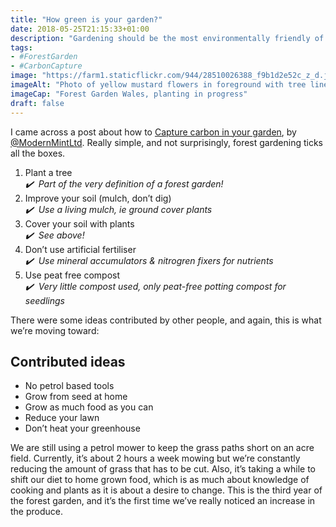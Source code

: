 ```yaml
---
title: "How green is your garden?"
date: 2018-05-25T21:15:33+01:00
description: "Gardening should be the most environmentally friendly of endeavours but that isn’t necessarily the case"
tags: 
- #ForestGarden
- #CarbonCapture
image: "https://farm1.staticflickr.com/944/28510026388_f9b1d2e52c_z_d.jpg"
imageAlt: "Photo of yellow mustard flowers in foreground with tree lined hedge and bark mulch in distance"
imageCap: "Forest Garden Wales, planting in progress"
draft: false
---
```


I came across a post about how to [Capture carbon in your garden](https://modernmint.co.uk/capture-carbon/), by [@ModernMintLtd](https://twitter.com/ModernMintLtd/). Really simple, and not surprisingly, forest gardening ticks all the boxes.

1. Plant a tree  
  _✔️&nbsp;&nbsp;Part of the very definition of a forest garden!_
2. Improve your soil (mulch, don’t dig)  
  _️✔️&nbsp;&nbsp;Use a living mulch, ie ground cover plants_
3. Cover your soil with plants  
  _✔️️&nbsp;&nbsp;See above!_
4. Don’t use artificial fertiliser  
  _️✔️&nbsp;&nbsp;Use mineral accumulators & nitrogren fixers for nutrients_
5. Use peat free compost  
  _️✔️&nbsp;&nbsp;Very little compost used, only peat-free potting compost for seedlings_

There were some ideas contributed by other people, and again, this is what we’re moving toward:

## Contributed ideas

* No petrol based tools
* Grow from seed at home
* Grow as much food as you can
* Reduce your lawn
* Don’t heat your greenhouse

We are still using a petrol mower to keep the grass paths short on an acre field. Currently, it’s about 2 hours a week mowing but we’re constantly reducing the amount of grass that has to be cut. Also, it’s taking a while to shift our diet to home grown food, which is as much about knowledge of cooking and plants as it is about a desire to change. This is the third year of the forest garden, and it’s the first time we’ve really noticed an increase in the produce.
